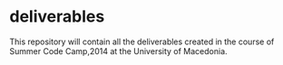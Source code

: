 deliverables
============
This repository will contain all the deliverables created in the course of Summer Code Camp,2014 at the University of Macedonia.
